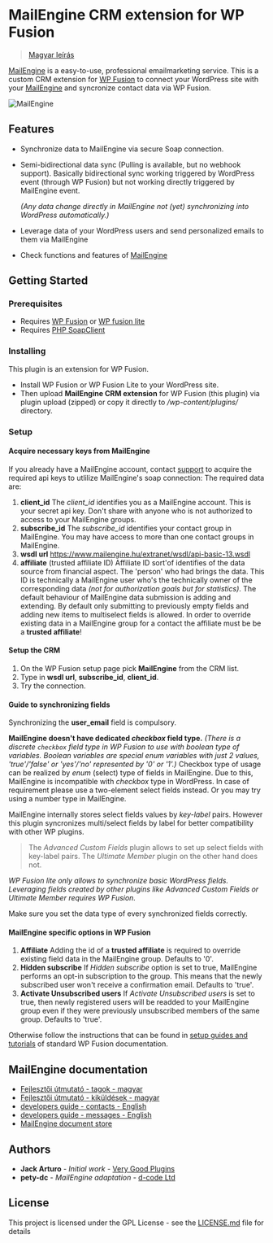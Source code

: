 # MailEngine CRM extension for WP Fusion

> [Magyar leírás](README_hu.md)

[MailEngine](https://www.mailengine.hu/en/) is a easy-to-use, professional emailmarketing service.
This is a custom CRM extension for [WP Fusion](https://wpfusionplugin.com/) to connect your WordPress site with your [MailEngine](https://www.mailengine.hu/en/) and syncronize contact data via WP Fusion.

![MailEngine](https://www.mailengine.hu/images/me_logo_b.svg "MailEngine emailmarketing service")

## Features

* Synchronize data to MailEngine via secure Soap connection.
* Semi-bidirectional data sync (Pulling is available, but no webhook support). Basically bidirectional sync working triggered by WordPress event (through WP Fusion) but not working directly triggered by MailEngine event.
   
  _(Any data change directly in MailEngine not (yet) synchronizing into WordPress automatically.)_
* Leverage data of your WordPress users and send personalized emails to them via MailEngine
* Check functions and features of [MailEngine](https://www.mailengine.hu/en/#functions)

## Getting Started

### Prerequisites

- Requires [WP Fusion](https://wpfusionplugin.com/) or [WP fusion lite](https://wordpress.org/plugins/wp-fusion-lite/)
- Requires [PHP SoapClient](https://www.php.net/manual/en/class.soapclient.php)

### Installing

This plugin is an extension for WP Fusion. 
- Install WP Fusion or WP Fusion Lite to your WordPress site.
- Then upload **MailEngine CRM extension** for WP Fusion (this plugin) via plugin upload (zipped) or copy it directly to */wp-content/plugins/* directory.

### Setup

#### Acquire necessary keys from MailEngine

If you already have a MailEngine account, contact [support](https://www.mailengine.hu/en/#contact) to acquire the required api keys to utlilize MailEngine's soap connection:
The required data are:

1. **client_id**
The *client_id* identifies you as a MailEngine account. This is your secret api key. Don't share with anyone who is not authorized to access to your MailEngine groups.
2. **subscribe_id**
The *subscribe_id* identifies your contact group in MailEngine. You may have access to more than one contact groups in MailEngine. 
3. **wsdl url**
https://www.mailengine.hu/extranet/wsdl/api-basic-13.wsdl
4. **affiliate** (trusted affiliate ID)
Affiliate ID sort'of identifies of the data source from financial aspect. The 'person' who had brings the data. This ID is technically a MailEngine user who's the technically owner of the corresponding data _(not for authorization goals but for statistics)_. 
The default behaviour of MailEngine data submission is adding and extending. By default only submitting to previously empty fields and adding new items to multiselect fields is allowed. In order to override existing data in a MailEngine group for a contact the affiliate must be be a **trusted affiliate**!


#### Setup the CRM

1. On the WP Fusion setup page pick **MailEngine** from the CRM list.
2. Type in **wsdl url**, **subscribe_id**, **client_id**.
3. Try the connection.


#### Guide to synchronizing fields

Synchronizing the **user_email** field is compulsory. 

**MailEngine doesn't have dedicated _checkbox_ field type.** _(There is a discrete `checkbox` field type in WP Fusion to use with boolean type of variables. Boolean variables are special enum variables with just 2 values, 'true'/'false' or 'yes'/'no' represented by '0' or '1'.)_ Checkbox type of usage can be realized by *enum* (select) type of fields in MailEngine.
Due to this, MailEngine is incompatible with _checkbox_ type in WordPress. In case of requirement please use a two-element select fields instead. Or you may try using a number type in MailEngine.

MailEngine internally stores select fields values by *key-label* pairs. However this plugin syncronizes multi/select fields by label for better compatibility with other WP plugins. 

> The *Advanced Custom Fields* plugin allows to set up select fields with key-label pairs.
> The *Ultimate Member* plugin on the other hand does not.

*WP Fusion lite only allows to synchronize basic WordPress fields. Leveraging fields created by other plugins like Advanced Custom Fields or Ultimate Member requires WP Fusion.*

Make sure you set the data type of every synchronized fields correctly. 


#### MailEngine specific options in WP Fusion

1. **Affiliate**
Adding the id of a **trusted affiliate** is required to override existing field data in the MailEngine group. Defaults to '0'. 
2. **Hidden subscribe**
If *Hidden subscribe* option is set to true, MailEngine performs an opt-in subscription to the group. This means that the newly subscribed user won't receive a confirmation email. Defaults to 'true'.
3. **Activate Unsubscribed users**
If *Activate Unsubscribed users* is set to true, then newly registered users will be readded to your MailEngine group even if they were previously unsubscribed members of the same group. Defaults to 'true'.


Otherwise follow the instructions that can be found in [setup guides and tutorials](https://wpfusion.com/documentation/) of standard WP Fusion documentation.


## MailEngine documentation

- [Fejlesztői útmutató - tagok - magyar](https://docs.google.com/document/d/1lKJSEMT-731bWRIQsVnHL8sosQkqrx6rOI_VR6bWB5k/edit#heading=h.tnjtjhbffgks)
- [Fejlesztői útmutató - kiküldések - magyar](https://docs.google.com/document/d/17ErCFzyhDO0uQ0581SnZsiCxNh7ZdtckB3snZHw2lwA/edit#heading=h.mxo62uqdt2f3)
- [developers guide - contacts - English](https://docs.google.com/document/d/1vPCd8_DrPGC1GYHEy6zyNFKy7ymYVjmj5wzUqYd30ds/edit#heading=h.xhfywkl8jbby)
- [developers guide - messages - English](https://docs.google.com/document/d/1-bE9nNbik0ckN354bix6wH2zDZ9boFUGZV33ZWgWr8E/edit)
- [MailEngine document store](https://www.mailengine.hu/en/document-library/)

## Authors

* **Jack Arturo** - *Initial work* - [Very Good Plugins](https://github.com/verygoodplugins)
* **pety-dc** - *MailEngine adaptation* - [d-code Ltd](https://github.com/d-code-ltd)

## License

This project is licensed under the GPL License - see the [LICENSE.md](LICENSE.md) file for details
